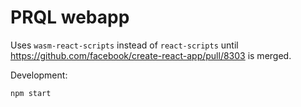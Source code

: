 # PRQL webapp

Uses `wasm-react-scripts` instead of `react-scripts` until https://github.com/facebook/create-react-app/pull/8303 is merged.

Development:

    npm start
